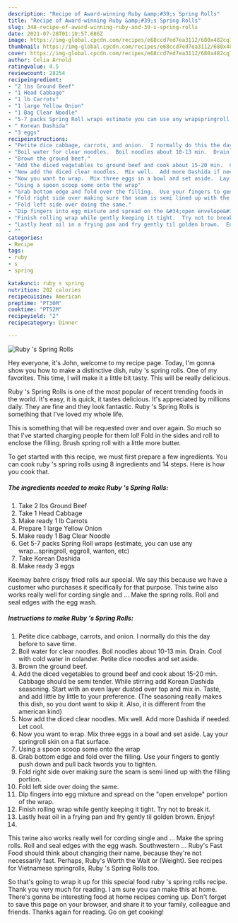```yaml
---
description: "Recipe of Award-winning Ruby &amp;#39;s Spring Rolls"
title: "Recipe of Award-winning Ruby &amp;#39;s Spring Rolls"
slug: 348-recipe-of-award-winning-ruby-and-39-s-spring-rolls
date: 2021-07-28T01:10:57.686Z
image: https://img-global.cpcdn.com/recipes/e68ccd7ed7ea3112/680x482cq70/ruby-s-spring-rolls-recipe-main-photo.jpg
thumbnail: https://img-global.cpcdn.com/recipes/e68ccd7ed7ea3112/680x482cq70/ruby-s-spring-rolls-recipe-main-photo.jpg
cover: https://img-global.cpcdn.com/recipes/e68ccd7ed7ea3112/680x482cq70/ruby-s-spring-rolls-recipe-main-photo.jpg
author: Celia Arnold
ratingvalue: 4.5
reviewcount: 28254
recipeingredient:
- "2 lbs Ground Beef"
- "1 Head Cabbage"
- "1 lb Carrots"
- "1 large Yellow Onion"
- "1 Bag Clear Noodle"
- "5-7 packs Spring Roll wraps estimate you can use any wrapspringroll eggroll wanton etc"
- " Korean Dashida"
- "3 eggs"
recipeinstructions:
- "Petite dice cabbage, carrots, and onion.  I normally do this the day before to save time."
- "Boil water for clear noodles.  Boil noodles about 10-13 min.  Drain.  Cool with cold water in colander.  Petite dice noodles and set aside."
- "Brown the ground beef."
- "Add the diced vegetables to ground beef and cook about 15-20 min.  Cabbage should be semi tender.  While stirring add Korean Dashida seasoning.  Start with an even layer dusted over top and mix in.  Taste, and add little by little to your preference.  (The seasoning really makes this dish, so you dont want to skip it.  Also, it is different from the american kind)"
- "Now add the diced clear noodles.  Mix well.  Add more Dashida if needed.  Let cool."
- "Now you want to wrap.  Mix three eggs in a bowl and set aside.  Lay your springroll skin on a flat surface."
- "Using a spoon scoop some onto the wrap"
- "Grab bottom edge and fold over the filling.  Use your fingers to gently push down and pull back twords you to tighten."
- "Fold right side over making sure the seam is semi lined up with the filling portion."
- "Fold left side over doing the same."
- "Dip fingers into egg mixture and spread on the &#34;open envelope&#34; portion of the wrap."
- "Finish rolling wrap while gently keeping it tight.  Try not to break it."
- "Lastly heat oil in a frying pan and fry gently til golden brown.  Enjoy!"
- ""
categories:
- Recipe
tags:
- ruby
- s
- spring

katakunci: ruby s spring 
nutrition: 202 calories
recipecuisine: American
preptime: "PT30M"
cooktime: "PT52M"
recipeyield: "2"
recipecategory: Dinner

---
```



![Ruby &#39;s Spring Rolls](https://img-global.cpcdn.com/recipes/e68ccd7ed7ea3112/680x482cq70/ruby-s-spring-rolls-recipe-main-photo.jpg)

Hey everyone, it's John, welcome to my recipe page. Today, I'm gonna show you how to make a distinctive dish, ruby &#39;s spring rolls. One of my favorites. This time, I will make it a little bit tasty. This will be really delicious.

Ruby &#39;s Spring Rolls is one of the most popular of recent trending foods in the world. It's easy, it is quick, it tastes delicious. It's appreciated by millions daily. They are fine and they look fantastic. Ruby &#39;s Spring Rolls is something that I've loved my whole life.

This is something that will be requested over and over again. So much so that I&#39;ve started charging people for them lol! Fold in the sides and roll to enclose the filling. Brush spring roll with a little more butter.


To get started with this recipe, we must first prepare a few ingredients. You can cook ruby &#39;s spring rolls using 8 ingredients and 14 steps. Here is how you cook that.

<!--inarticleads1-->

##### The ingredients needed to make Ruby &#39;s Spring Rolls:

1. Take 2 lbs Ground Beef
1. Take 1 Head Cabbage
1. Make ready 1 lb Carrots
1. Prepare 1 large Yellow Onion
1. Make ready 1 Bag Clear Noodle
1. Get 5-7 packs Spring Roll wraps (estimate, you can use any wrap...springroll, eggroll, wanton, etc)
1. Take  Korean Dashida
1. Make ready 3 eggs


Keemay bahre crispy fried rolls aur special. We say this because we have a customer who purchases it specifically for that purpose. This twine also works really well for cording single and … Make the spring rolls. Roll and seal edges with the egg wash. 

<!--inarticleads2-->

##### Instructions to make Ruby &#39;s Spring Rolls:

1. Petite dice cabbage, carrots, and onion.  I normally do this the day before to save time.
1. Boil water for clear noodles.  Boil noodles about 10-13 min.  Drain.  Cool with cold water in colander.  Petite dice noodles and set aside.
1. Brown the ground beef.
1. Add the diced vegetables to ground beef and cook about 15-20 min.  Cabbage should be semi tender.  While stirring add Korean Dashida seasoning.  Start with an even layer dusted over top and mix in.  Taste, and add little by little to your preference.  (The seasoning really makes this dish, so you dont want to skip it.  Also, it is different from the american kind)
1. Now add the diced clear noodles.  Mix well.  Add more Dashida if needed.  Let cool.
1. Now you want to wrap.  Mix three eggs in a bowl and set aside.  Lay your springroll skin on a flat surface.
1. Using a spoon scoop some onto the wrap
1. Grab bottom edge and fold over the filling.  Use your fingers to gently push down and pull back twords you to tighten.
1. Fold right side over making sure the seam is semi lined up with the filling portion.
1. Fold left side over doing the same.
1. Dip fingers into egg mixture and spread on the &#34;open envelope&#34; portion of the wrap.
1. Finish rolling wrap while gently keeping it tight.  Try not to break it.
1. Lastly heat oil in a frying pan and fry gently til golden brown.  Enjoy!
1. 


This twine also works really well for cording single and … Make the spring rolls. Roll and seal edges with the egg wash. Southwestern … Ruby&#39;s Fast Food should think about changing their name, because they&#39;re not necessarily fast. Perhaps, Ruby&#39;s Worth the Wait or (Weight). See recipes for Vietnamese springrolls, Ruby &#39;s Spring Rolls too. 

So that's going to wrap it up for this special food ruby &#39;s spring rolls recipe. Thank you very much for reading. I am sure you can make this at home. There's gonna be interesting food at home recipes coming up. Don't forget to save this page on your browser, and share it to your family, colleague and friends. Thanks again for reading. Go on get cooking!
